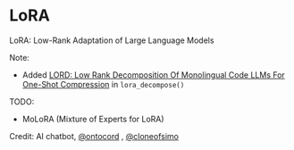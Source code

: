 # LoRA
LoRA: Low-Rank Adaptation of Large Language Models 

Note:
- Added [LORD: Low Rank Decomposition Of Monolingual Code LLMs For One-Shot Compression](http://arxiv.org/abs/2309.14021) in `lora_decompose()`

TODO:
- MoLoRA (Mixture of Experts for LoRA)

Credit: AI chatbot, [@ontocord](https://github.com/ontocord/) , [@cloneofsimo](https://github.com/cloneofsimo/)
